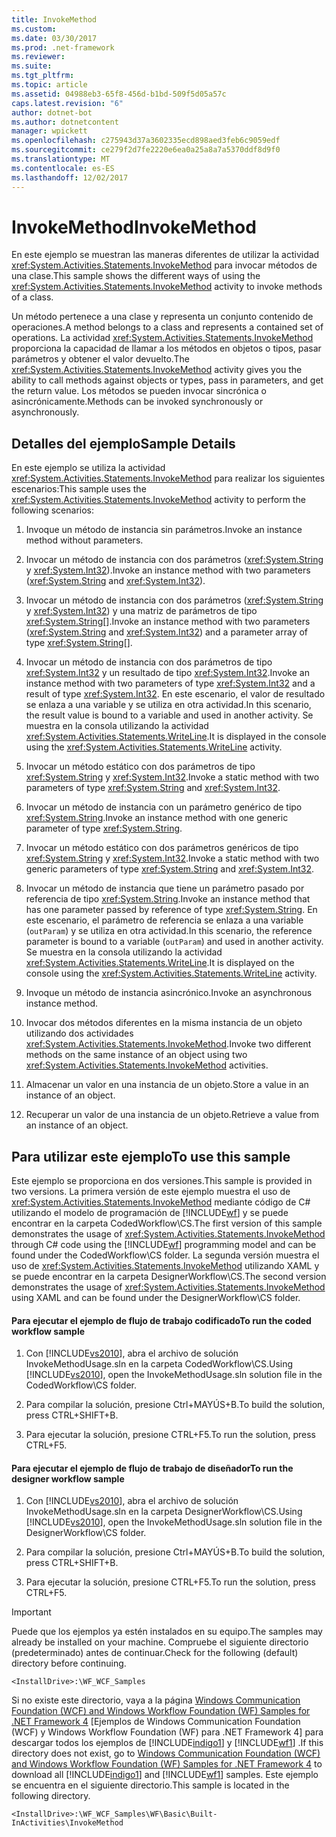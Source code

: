```yaml
---
title: InvokeMethod
ms.custom: 
ms.date: 03/30/2017
ms.prod: .net-framework
ms.reviewer: 
ms.suite: 
ms.tgt_pltfrm: 
ms.topic: article
ms.assetid: 04988eb3-65f8-456d-b1bd-509f5d05a57c
caps.latest.revision: "6"
author: dotnet-bot
ms.author: dotnetcontent
manager: wpickett
ms.openlocfilehash: c275943d37a3602335ecd898aed3feb6c9059edf
ms.sourcegitcommit: ce279f2d7fe2220e6ea0a25a8a7a5370ddf8d9f0
ms.translationtype: MT
ms.contentlocale: es-ES
ms.lasthandoff: 12/02/2017
---
```

# <a name="invokemethod"></a><span data-ttu-id="3f52d-102">InvokeMethod</span><span class="sxs-lookup"><span data-stu-id="3f52d-102">InvokeMethod</span></span>
<span data-ttu-id="3f52d-103">En este ejemplo se muestran las maneras diferentes de utilizar la actividad <xref:System.Activities.Statements.InvokeMethod> para invocar métodos de una clase.</span><span class="sxs-lookup"><span data-stu-id="3f52d-103">This sample shows the different ways of using the <xref:System.Activities.Statements.InvokeMethod> activity to invoke methods of a class.</span></span>  
  
 <span data-ttu-id="3f52d-104">Un método pertenece a una clase y representa un conjunto contenido de operaciones.</span><span class="sxs-lookup"><span data-stu-id="3f52d-104">A method belongs to a class and represents a contained set of operations.</span></span> <span data-ttu-id="3f52d-105">La actividad <xref:System.Activities.Statements.InvokeMethod> proporciona la capacidad de llamar a los métodos en objetos o tipos, pasar parámetros y obtener el valor devuelto.</span><span class="sxs-lookup"><span data-stu-id="3f52d-105">The <xref:System.Activities.Statements.InvokeMethod> activity gives you the ability to call methods against objects or types, pass in parameters, and get the return value.</span></span> <span data-ttu-id="3f52d-106">Los métodos se pueden invocar sincrónica o asincrónicamente.</span><span class="sxs-lookup"><span data-stu-id="3f52d-106">Methods can be invoked synchronously or asynchronously.</span></span>  
  
## <a name="sample-details"></a><span data-ttu-id="3f52d-107">Detalles del ejemplo</span><span class="sxs-lookup"><span data-stu-id="3f52d-107">Sample Details</span></span>  
 <span data-ttu-id="3f52d-108">En este ejemplo se utiliza la actividad <xref:System.Activities.Statements.InvokeMethod> para realizar los siguientes escenarios:</span><span class="sxs-lookup"><span data-stu-id="3f52d-108">This sample uses the <xref:System.Activities.Statements.InvokeMethod> activity to perform the following scenarios:</span></span>  
  
1.  <span data-ttu-id="3f52d-109">Invoque un método de instancia sin parámetros.</span><span class="sxs-lookup"><span data-stu-id="3f52d-109">Invoke an instance method without parameters.</span></span>  
  
2.  <span data-ttu-id="3f52d-110">Invocar un método de instancia con dos parámetros (<xref:System.String> y <xref:System.Int32>).</span><span class="sxs-lookup"><span data-stu-id="3f52d-110">Invoke an instance method with two parameters (<xref:System.String> and <xref:System.Int32>).</span></span>  
  
3.  <span data-ttu-id="3f52d-111">Invocar un método de instancia con dos parámetros (<xref:System.String> y <xref:System.Int32>) y una matriz de parámetros de tipo <xref:System.String>[].</span><span class="sxs-lookup"><span data-stu-id="3f52d-111">Invoke an instance method with two parameters (<xref:System.String> and <xref:System.Int32>) and a parameter array of type <xref:System.String>[].</span></span>  
  
4.  <span data-ttu-id="3f52d-112">Invocar un método de instancia con dos parámetros de tipo <xref:System.Int32> y un resultado de tipo <xref:System.Int32>.</span><span class="sxs-lookup"><span data-stu-id="3f52d-112">Invoke an instance method with two parameters of type <xref:System.Int32> and a result of type <xref:System.Int32>.</span></span> <span data-ttu-id="3f52d-113">En este escenario, el valor de resultado se enlaza a una variable y se utiliza en otra actividad.</span><span class="sxs-lookup"><span data-stu-id="3f52d-113">In this scenario, the result value is bound to a variable and used in another activity.</span></span> <span data-ttu-id="3f52d-114">Se muestra en la consola utilizando la actividad <xref:System.Activities.Statements.WriteLine>.</span><span class="sxs-lookup"><span data-stu-id="3f52d-114">It is displayed in the console using the <xref:System.Activities.Statements.WriteLine> activity.</span></span>  
  
5.  <span data-ttu-id="3f52d-115">Invocar un método estático con dos parámetros de tipo <xref:System.String> y <xref:System.Int32>.</span><span class="sxs-lookup"><span data-stu-id="3f52d-115">Invoke a static method with two parameters of type <xref:System.String> and <xref:System.Int32>.</span></span>  
  
6.  <span data-ttu-id="3f52d-116">Invocar un método de instancia con un parámetro genérico de tipo <xref:System.String>.</span><span class="sxs-lookup"><span data-stu-id="3f52d-116">Invoke an instance method with one generic parameter of type <xref:System.String>.</span></span>  
  
7.  <span data-ttu-id="3f52d-117">Invocar un método estático con dos parámetros genéricos de tipo <xref:System.String> y <xref:System.Int32>.</span><span class="sxs-lookup"><span data-stu-id="3f52d-117">Invoke a static method with two generic parameters of type <xref:System.String> and <xref:System.Int32>.</span></span>  
  
8.  <span data-ttu-id="3f52d-118">Invocar un método de instancia que tiene un parámetro pasado por referencia de tipo <xref:System.String>.</span><span class="sxs-lookup"><span data-stu-id="3f52d-118">Invoke an instance method that has one parameter passed by reference of type <xref:System.String>.</span></span> <span data-ttu-id="3f52d-119">En este escenario, el parámetro de referencia se enlaza a una variable (`outParam`) y se utiliza en otra actividad.</span><span class="sxs-lookup"><span data-stu-id="3f52d-119">In this scenario, the reference parameter is bound to a variable (`outParam`) and used in another activity.</span></span> <span data-ttu-id="3f52d-120">Se muestra en la consola utilizando la actividad <xref:System.Activities.Statements.WriteLine>.</span><span class="sxs-lookup"><span data-stu-id="3f52d-120">It is displayed on the console using the <xref:System.Activities.Statements.WriteLine> activity.</span></span>  
  
9. <span data-ttu-id="3f52d-121">Invoque un método de instancia asincrónico.</span><span class="sxs-lookup"><span data-stu-id="3f52d-121">Invoke an asynchronous instance method.</span></span>  
  
10. <span data-ttu-id="3f52d-122">Invocar dos métodos diferentes en la misma instancia de un objeto utilizando dos actividades <xref:System.Activities.Statements.InvokeMethod>.</span><span class="sxs-lookup"><span data-stu-id="3f52d-122">Invoke two different methods on the same instance of an object using two <xref:System.Activities.Statements.InvokeMethod> activities.</span></span>  
  
11. <span data-ttu-id="3f52d-123">Almacenar un valor en una instancia de un objeto.</span><span class="sxs-lookup"><span data-stu-id="3f52d-123">Store a value in an instance of an object.</span></span>  
  
12. <span data-ttu-id="3f52d-124">Recuperar un valor de una instancia de un objeto.</span><span class="sxs-lookup"><span data-stu-id="3f52d-124">Retrieve a value from an instance of an object.</span></span>  
  
## <a name="to-use-this-sample"></a><span data-ttu-id="3f52d-125">Para utilizar este ejemplo</span><span class="sxs-lookup"><span data-stu-id="3f52d-125">To use this sample</span></span>  
 <span data-ttu-id="3f52d-126">Este ejemplo se proporciona en dos versiones.</span><span class="sxs-lookup"><span data-stu-id="3f52d-126">This sample is provided in two versions.</span></span> <span data-ttu-id="3f52d-127">La primera versión de este ejemplo muestra el uso de <xref:System.Activities.Statements.InvokeMethod> mediante código de C# utilizando el modelo de programación de [!INCLUDE[wf](../../../../includes/wf-md.md)] y se puede encontrar en la carpeta CodedWorkflow\CS.</span><span class="sxs-lookup"><span data-stu-id="3f52d-127">The first version of this sample demonstrates the usage of <xref:System.Activities.Statements.InvokeMethod> through C# code using the [!INCLUDE[wf](../../../../includes/wf-md.md)] programming model and can be found under the CodedWorkflow\CS folder.</span></span> <span data-ttu-id="3f52d-128">La segunda versión muestra el uso de <xref:System.Activities.Statements.InvokeMethod> utilizando XAML y se puede encontrar en la carpeta DesignerWorkflow\CS.</span><span class="sxs-lookup"><span data-stu-id="3f52d-128">The second version demonstrates the usage of <xref:System.Activities.Statements.InvokeMethod> using XAML and can be found under the DesignerWorkflow\CS folder.</span></span>  
  
#### <a name="to-run-the-coded-workflow-sample"></a><span data-ttu-id="3f52d-129">Para ejecutar el ejemplo de flujo de trabajo codificado</span><span class="sxs-lookup"><span data-stu-id="3f52d-129">To run the coded workflow sample</span></span>  
  
1.  <span data-ttu-id="3f52d-130">Con [!INCLUDE[vs2010](../../../../includes/vs2010-md.md)], abra el archivo de solución InvokeMethodUsage.sln en la carpeta CodedWorkflow\CS.</span><span class="sxs-lookup"><span data-stu-id="3f52d-130">Using [!INCLUDE[vs2010](../../../../includes/vs2010-md.md)], open the InvokeMethodUsage.sln solution file in the CodedWorkflow\CS folder.</span></span>  
  
2.  <span data-ttu-id="3f52d-131">Para compilar la solución, presione Ctrl+MAYÚS+B.</span><span class="sxs-lookup"><span data-stu-id="3f52d-131">To build the solution, press CTRL+SHIFT+B.</span></span>  
  
3.  <span data-ttu-id="3f52d-132">Para ejecutar la solución, presione CTRL+F5.</span><span class="sxs-lookup"><span data-stu-id="3f52d-132">To run the solution, press CTRL+F5.</span></span>  
  
#### <a name="to-run-the-designer-workflow-sample"></a><span data-ttu-id="3f52d-133">Para ejecutar el ejemplo de flujo de trabajo de diseñador</span><span class="sxs-lookup"><span data-stu-id="3f52d-133">To run the designer workflow sample</span></span>  
  
1.  <span data-ttu-id="3f52d-134">Con [!INCLUDE[vs2010](../../../../includes/vs2010-md.md)], abra el archivo de solución InvokeMethodUsage.sln en la carpeta DesignerWorkflow\CS.</span><span class="sxs-lookup"><span data-stu-id="3f52d-134">Using [!INCLUDE[vs2010](../../../../includes/vs2010-md.md)], open the InvokeMethodUsage.sln solution file in the DesignerWorkflow\CS folder.</span></span>  
  
2.  <span data-ttu-id="3f52d-135">Para compilar la solución, presione Ctrl+MAYÚS+B.</span><span class="sxs-lookup"><span data-stu-id="3f52d-135">To build the solution, press CTRL+SHIFT+B.</span></span>  
  
3.  <span data-ttu-id="3f52d-136">Para ejecutar la solución, presione CTRL+F5.</span><span class="sxs-lookup"><span data-stu-id="3f52d-136">To run the solution, press CTRL+F5.</span></span>  
  
> [!IMPORTANT]
>  <span data-ttu-id="3f52d-137">Puede que los ejemplos ya estén instalados en su equipo.</span><span class="sxs-lookup"><span data-stu-id="3f52d-137">The samples may already be installed on your machine.</span></span> <span data-ttu-id="3f52d-138">Compruebe el siguiente directorio (predeterminado) antes de continuar.</span><span class="sxs-lookup"><span data-stu-id="3f52d-138">Check for the following (default) directory before continuing.</span></span>  
>   
>  `<InstallDrive>:\WF_WCF_Samples`  
>   
>  <span data-ttu-id="3f52d-139">Si no existe este directorio, vaya a la página [Windows Communication Foundation (WCF) and Windows Workflow Foundation (WF) Samples for .NET Framework 4](http://go.microsoft.com/fwlink/?LinkId=150780) [Ejemplos de Windows Communication Foundation (WCF) y Windows Workflow Foundation (WF) para .NET Framework 4] para descargar todos los ejemplos de [!INCLUDE[indigo1](../../../../includes/indigo1-md.md)] y [!INCLUDE[wf1](../../../../includes/wf1-md.md)] .</span><span class="sxs-lookup"><span data-stu-id="3f52d-139">If this directory does not exist, go to [Windows Communication Foundation (WCF) and Windows Workflow Foundation (WF) Samples for .NET Framework 4](http://go.microsoft.com/fwlink/?LinkId=150780) to download all [!INCLUDE[indigo1](../../../../includes/indigo1-md.md)] and [!INCLUDE[wf1](../../../../includes/wf1-md.md)] samples.</span></span> <span data-ttu-id="3f52d-140">Este ejemplo se encuentra en el siguiente directorio.</span><span class="sxs-lookup"><span data-stu-id="3f52d-140">This sample is located in the following directory.</span></span>  
>   
>  `<InstallDrive>:\WF_WCF_Samples\WF\Basic\Built-InActivities\InvokeMethod`